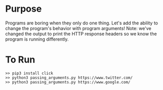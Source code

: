 # Purpose
Programs are boring when they only do one thing. Let's add the ability to change the program's behavior with program arguments! Note: we've changed the output to print the HTTP response headers so we know the program is running differently.

# To Run
```
>> pip3 install click
>> python3 passing_arguments.py https://www.twitter.com/
>> python3 passing_arguments.py https://www.google.com/
```
